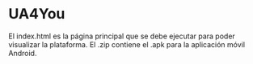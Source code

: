 # UA4You

El index.html es la página principal que se debe ejecutar para poder visualizar la plataforma.
El .zip contiene el .apk para la aplicación móvil Android.
